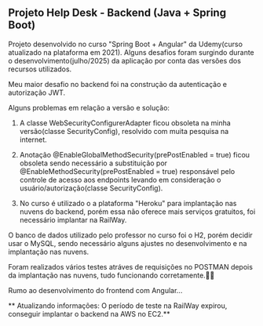 ## Projeto Help Desk - Backend (Java + Spring Boot)

Projeto desenvolvido no curso "Spring Boot + Angular" da Udemy(curso atualizado na plataforma em 2021).
Alguns desafios foram surgindo durante o desenvolvimento(julho/2025) da aplicação por conta das versões dos recursos utilizados.

Meu maior desafio no backend foi na construção da autenticação e autorização JWT.

Alguns problemas em relação a versão e solução:

1. A classe WebSecurityConfigurerAdapter ficou obsoleta na minha versão(classe SecurityConfig), resolvido com muita pesquisa na internet.

2. Anotação @EnableGlobalMethodSecurity(prePostEnabled = true) ficou obsoleta sendo necessário a substituição por @EnableMethodSecurity(prePostEnabled = true) responsável pelo controle de acesso aos endpoints levando em consideração o usuário/autorização(classe SecurityConfig).

3. No curso é utilizado o a plataforma "Heroku" para implantação nas nuvens do backend, porém essa não oferece mais serviços gratuitos, foi necessário implantar na RailWay.

O banco de dados utilizado pelo professor no curso foi o H2, porém decidir usar o MySQL, sendo necessário alguns ajustes no desenvolvimento e na implantação nas nuvens.

Foram realizados vários testes atráves de requisições no POSTMAN depois da implantação nas nuvens, tudo funcionando corretamente.💪😄 

Rumo ao desenvolvimento do frontend com Angular...

** Atualizando informações: O período de teste na RailWay expirou, conseguir implantar o backend na AWS no EC2.**


